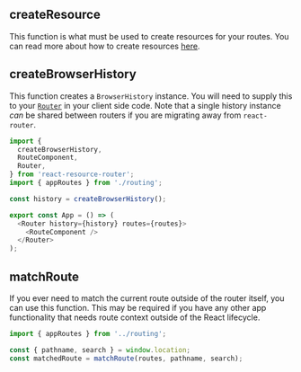 ## createResource

This function is what must be used to create resources for your routes. You can read more about how to create resources [here](/resources/creation).

## createBrowserHistory

This function creates a `BrowserHistory` instance. You will need to supply this to your [`Router`](/api/components#router) in your client side code. Note that a single history instance _can_ be shared between routers if you are migrating away from `react-router`.

```js
import {
  createBrowserHistory,
  RouteComponent,
  Router,
} from 'react-resource-router';
import { appRoutes } from './routing';

const history = createBrowserHistory();

export const App = () => (
  <Router history={history} routes={routes}>
    <RouteComponent />
  </Router>
);
```

## matchRoute

If you ever need to match the current route outside of the router itself, you can use this function. This may be required if you have any other app functionality that needs route context outside of the React lifecycle.

```js
import { appRoutes } from '../routing';

const { pathname, search } = window.location;
const matchedRoute = matchRoute(routes, pathname, search);
```
